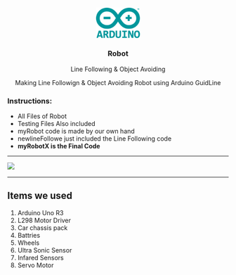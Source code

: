 
<div align="center">
  <p>
      <img width="20%" src="/arduino-official.svg">
  </p>
  <b><h3> Robot </h3></b>
  <p> Line Following & Object Avoiding </p>
  <p> Making Line Followign & Object Avoiding Robot using Arduino GuidLine </p>
</div>

### Instructions:
- All Files of Robot
- Testing Files Also included
- myRobot code is made by our own hand
- newlineFollowe just included the Line Following code
- <b>myRobotX is the Final Code</b>
---
<img src="https://github.com/Janith3003/Arduino-Robot/blob/main/LIFOD.jpg" width="500" height="auto">

---

## Items we used
1. Arduino Uno R3
2. L298 Motor Driver
3. Car chassis pack 
4. Battries
5. Wheels
6. Ultra Sonic Sensor
7. Infared Sensors
8. Servo Motor
